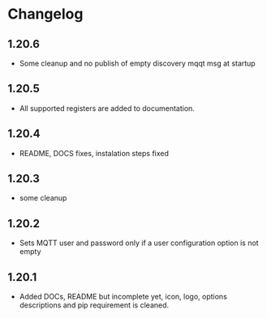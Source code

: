 # Changelog

## 1.20.6
  - Some cleanup and no publish of empty discovery mqqt msg at startup
  
## 1.20.5
  - All supported registers are added to documentation.

## 1.20.4
  - README, DOCS fixes, instalation steps fixed

## 1.20.3
  - some cleanup

## 1.20.2
  - Sets MQTT user and password only if a user configuration option is not empty

## 1.20.1
  - Added DOCs, README but incomplete yet, icon, logo, options descriptions and pip requirement is cleaned.
